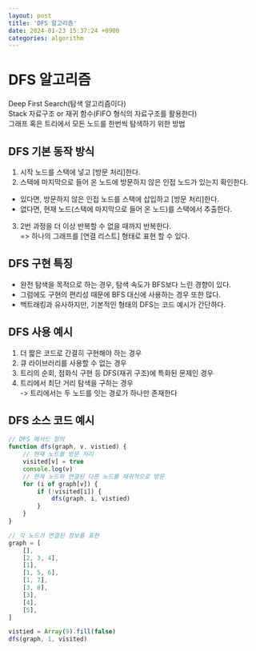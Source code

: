 ```yaml
---
layout: post
title: 'DFS 알고리즘'
date: 2024-01-23 15:37:24 +0900
categories: algorithm
---
```


# DFS 알고리즘

Deep First Search(탐색 알고리즘이다)  
Stack 자료구조 or 재귀 함수(FIFO 형식의 자료구조를 활용한다)  
그래프 혹은 트리에서 모든 노드를 한번씩 탐색하기 위한 방법

## DFS 기본 동작 방식

1. 시작 노드를 스택에 넣고 [방문 처리]한다.
2. 스택에 마지막으로 들어 온 노드에 방문하지 않은 인접 노드가 있는지 확인한다.

-   있다면, 방문하지 않은 인접 노드를 스택에 삽입하고 [방문 처리]한다.
-   없다면, 현재 노드(스택에 마지막으로 들어 온 노드)를 스택에서 추출한다.

3. 2번 과정을 더 이상 반복할 수 없을 때까지 반복한다.  
   => 하나의 그래프를 [연결 리스트] 형태로 표현 할 수 있다.

## DFS 구현 특징

-   완전 탐색을 목적으로 하는 경우, 탐색 속도가 BFS보다 느린 경향이 있다.
-   그럼에도 구현의 편리성 때문에 BFS 대신에 사용하는 경우 또한 많다.
-   백트래킹과 유사하지만, 기본적인 형태의 DFS는 코드 예시가 간단하다.

## DFS 사용 예시

1. 더 짧은 코드로 간결히 구현해야 하는 경우
2. 큐 라이브러리를 사용할 수 없는 경우
3. 트리의 순회, 점화식 구현 등 DFS(재귀 구조)에 특화된 문제인 경우
4. 트리에서 최단 거리 탐색을 구하는 경우  
   -> 트리에서는 두 노드를 잇는 경로가 하나만 존재한다

## DFS 소스 코드 예시

```javascript
// DFS 메서드 정의
function dfs(graph, v, vistied) {
    // 현재 노드를 방문 처리
    visited[v] = true
    console.log(v)
    // 현재 노드와 연결된 다른 노드를 재귀적으로 방문
    for (i of graph[v]) {
        if (!visited[i]) {
            dfs(graph, i, vistied)
        }
    }
}

// 각 노드가 연결된 정보를 표현
graph = [
    [],
    [2, 3, 4],
    [1],
    [1, 5, 6],
    [1, 7],
    [3, 8],
    [3],
    [4],
    [5],
]

vistied = Array(9).fill(false)
dfs(graph, 1, visited)
```

